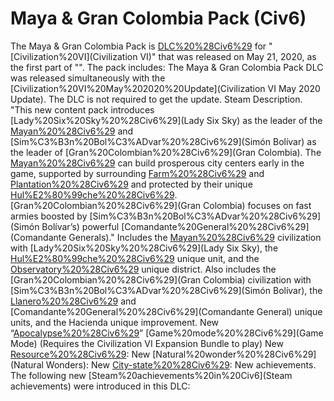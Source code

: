 # Maya &amp; Gran Colombia Pack (Civ6)

The Maya &amp; Gran Colombia Pack is [DLC%20%28Civ6%29](DLC) for "[Civilization%20VI](Civilization VI)" that was released on May 21, 2020, as the first part of "". The pack includes:
The Maya &amp; Gran Colombia Pack DLC was released simultaneously with the [Civilization%20VI%20May%202020%20Update](Civilization VI May 2020 Update). The DLC is not required to get the update.
Steam Description.
"This new content pack introduces [Lady%20Six%20Sky%20%28Civ6%29](Lady Six Sky) as the leader of the [Mayan%20%28Civ6%29](Maya) and [Sim%C3%B3n%20Bol%C3%ADvar%20%28Civ6%29](Simón Bolívar) as the leader of [Gran%20Colombian%20%28Civ6%29](Gran Colombia). The [Mayan%20%28Civ6%29](Maya) can build prosperous city centers early in the game, supported by surrounding [Farm%20%28Civ6%29](Farms) and [Plantation%20%28Civ6%29](Plantations) and protected by their unique [Hul%E2%80%99che%20%28Civ6%29](Hul’che). [Gran%20Colombian%20%28Civ6%29](Gran Colombia) focuses on fast armies boosted by [Sim%C3%B3n%20Bol%C3%ADvar%20%28Civ6%29](Simón Bolívar’s) powerful [Comandante%20General%20%28Civ6%29](Comandante Generals)."
Includes the [Mayan%20%28Civ6%29](Maya) civilization with [Lady%20Six%20Sky%20%28Civ6%29](Lady Six Sky), the [Hul%E2%80%99che%20%28Civ6%29](Hul’che) unique unit, and the [Observatory%20%28Civ6%29](Observatory) unique district.
Also includes the [Gran%20Colombian%20%28Civ6%29](Gran Colombia) civilization with [Sim%C3%B3n%20Bol%C3%ADvar%20%28Civ6%29](Simón Bolívar), the [Llanero%20%28Civ6%29](Llanero) and [Comandante%20General%20%28Civ6%29](Comandante General) unique units, and the Hacienda unique improvement.
New “[Apocalypse%20%28Civ6%29](Apocalypse)” [Game%20mode%20%28Civ6%29](Game Mode) (Requires the Civilization VI Expansion Bundle to play)
New [Resource%20%28Civ6%29](Resources):
New [Natural%20wonder%20%28Civ6%29](Natural Wonders):
New [City-state%20%28Civ6%29](City-States):
New achievements.
The following new [Steam%20achievements%20in%20Civ6](Steam achievements) were introduced in this DLC: